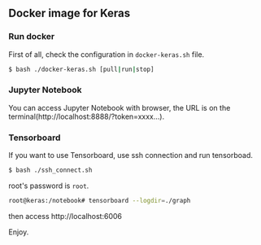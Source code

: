 ## Docker image for Keras

### Run docker 
First of all, check the configuration in `docker-keras.sh` file.

```bash
$ bash ./docker-keras.sh [pull|run|stop] 
```

### Jupyter Notebook

You can access Jupyter Notebook with browser, the URL is on the terminal(http://localhost:8888/?token=xxxx...).

### Tensorboard

If you want to use Tensorboard, use ssh connection and run tensorboad.

```bash
$ bash ./ssh_connect.sh
```
root's password is `root`.

```bash
root@keras:/notebook# tensorboard --logdir=./graph
```
then access http://localhost:6006

Enjoy.

